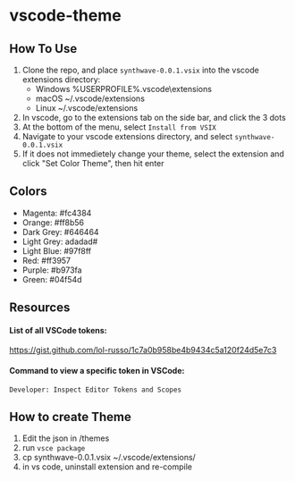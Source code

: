 # vscode-theme

## How To Use
1. Clone the repo, and place `synthwave-0.0.1.vsix` into the vscode extensions directory:
    - Windows %USERPROFILE%\.vscode\extensions
    - macOS ~/.vscode/extensions
    - Linux ~/.vscode/extensions
2. In vscode, go to the extensions tab on the side bar, and click the 3 dots
3. At the bottom of the menu, select `Install from VSIX`
4. Navigate to your vscode extensions directory, and select `synthwave-0.0.1.vsix`
5. If it does not immedietely change your theme, select the extension and click "Set Color Theme", then hit enter

## Colors
 - Magenta: #fc4384
 - Orange: #ff8b56
 - Dark Grey: #646464
 - Light Grey: adadad#
 - Light Blue: #97f8ff
 - Red: #ff3957
 - Purple: #b973fa
 - Green: #04f54d


## Resources
#### List of all VSCode tokens:</br>
https://gist.github.com/lol-russo/1c7a0b958be4b9434c5a120f24d5e7c3

#### Command to view a specific token in VSCode:</br>
`Developer: Inspect Editor Tokens and Scopes`

## How to create Theme
1. Edit the json in /themes
2. run `vsce package`
3. cp synthwave-0.0.1.vsix ~/.vscode/extensions/
4. in vs code, uninstall extension and re-compile

